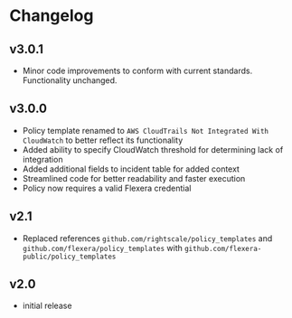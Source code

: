 # Changelog

## v3.0.1

- Minor code improvements to conform with current standards. Functionality unchanged.

## v3.0.0

- Policy template renamed to `AWS CloudTrails Not Integrated With CloudWatch` to better reflect its functionality
- Added ability to specify CloudWatch threshold for determining lack of integration
- Added additional fields to incident table for added context
- Streamlined code for better readability and faster execution
- Policy now requires a valid Flexera credential

## v2.1

- Replaced references `github.com/rightscale/policy_templates` and `github.com/flexera/policy_templates` with `github.com/flexera-public/policy_templates`

## v2.0

- initial release
